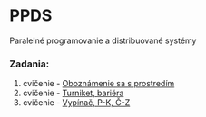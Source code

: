 # PPDS
Paralelné programovanie a distribuované systémy

### Zadania:
1. cvičenie - [Oboznámenie sa s prostredím](https://uim.fei.stuba.sk/i-ppds/1-cvicenie-oboznamenie-sa-s-prostredim-%f0%9f%90%8d/)
2. cvičenie - [Turniket, bariéra](https://uim.fei.stuba.sk/i-ppds/2-cvicenie-turniket-bariera-%f0%9f%9a%a7/?%2F)
3. cvičenie - [Vypínač, P-K, Č-Z ](https://uim.fei.stuba.sk/i-ppds/3-cvicenie-fibonacci-vypinac-p-k-c-z-%f0%9f%92%a1/?%2F)

